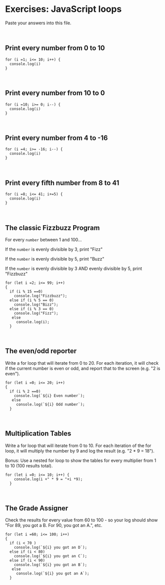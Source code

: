 

# Exercises: JavaScript loops

Paste your answers into this file.

<br>

## Print every number from 0 to 10

```
for (i =1; i<= 10; i++) {
  console.log(i)
}
```

<br>

## Print every number from 10 to 0

```
for (i =10; i>= 0; i--) {
  console.log(i)
}
```

<br>

## Print every number from 4 to -16

```
for (i =4; i>= -16; i--) {
  console.log(i)
}
```

<br>

## Print every fifth number from 8 to 41

```
for (i =8; i<= 41; i+=5) {
  console.log(i)
}
```

<br>

## The classic Fizzbuzz Program

For every `number` between 1 and 100...

If the `number` is evenly divisible by 3, print "Fizz"

If the `number` is evenly divisible by 5, print "Buzz"

If the `number` is evenly divisible by 3 AND evenly divisible by 5, print "Fizzbuzz"


```
for (let i =2; i<= 99; i++) 
{
  if (i % 15 ==0)
    console.log("Fizzbuzz");
  else if (i % 5 == 0)
    console.log("Bizz");
  else if (i % 3 == 0)
    console.log("Fizz");
   else
     console.log(i);
  }

```

<br>


## The even/odd reporter

Write a for loop that will iterate from 0 to 20. For each iteration, it will check if the current number is even or odd, and report that to the screen (e.g. "2 is even").

```
for (let i =0; i<= 20; i++) 
{
  if (i % 2 ==0)
    console.log(`${i} Even number`);
   else
     console.log(`${i} Odd number`);
  }
```

<br>

## Multiplication Tables

Write a for loop that will iterate from 0 to 10. For each iteration of the for loop, it will multiply the number by 9 and log the result (e.g. "2 * 9 = 18").

Bonus: Use a nested for loop to show the tables for every multiplier from 1 to 10 (100 results total).


```
for (let i =0; i<= 10; i++) {
    console.log(i +" * 9 = "+i *9);
  }
```

<br>

## The Grade Assigner

Check the results for every value from 60 to 100 - so your log should show "For 89, you got a B. For 90, you got an A.", etc.

```
for (let i =60; i<= 100; i++) 
{
  if (i < 70 )
    console.log(`${i} you got an D`);
  else if (i < 80)
    console.log(`${i} you got an C`);
  else if (i < 90)
    console.log(`${i} you got an B`);
   else
     console.log(`${i} you got an A`);
  }
```
